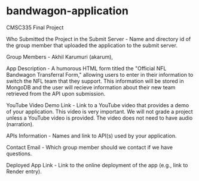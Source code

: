 # bandwagon-application
CMSC335 Final Project

Who Submitted the Project in the Submit Server - Name and directory id of the group member that uploaded the application to the submit server.

Group Members - Akhil Karumuri (akarum),

App Description - A humorous HTML form titled the "Official NFL Bandwagon Transferral Form," allowing users to enter in their information to switch the NFL team that they support. This information will be stored in MongoDB and the user will recieve information about their new team retrieved from the API upon submission. 

YouTube Video Demo Link - Link to a YouTube video that provides a demo of your application. This video is very important. We will not grade a project unless a YouTube video is provided. The video does not need to have audio (narration).

APIs Information - Names and link to API(s) used by your application.

Contact Email - Which group member should we contact if we have questions.

Deployed App Link - Link to the online deployment of the app (e.g., link to Render entry).
